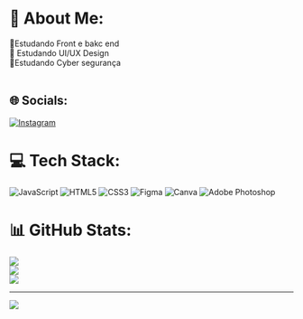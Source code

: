 # 💫 About Me:
🔭Estudando Front e bakc end<br>👯 Estudando UI/UX Design<br>🤝Estudando Cyber segurança<br><br>


## 🌐 Socials:
[![Instagram](https://img.shields.io/badge/Instagram-%23E4405F.svg?logo=Instagram&logoColor=white)](https://instagram.com/https://www.instagram.com/kinareoficial/) 

# 💻 Tech Stack:
![JavaScript](https://img.shields.io/badge/javascript-%23323330.svg?style=for-the-badge&logo=javascript&logoColor=%23F7DF1E) ![HTML5](https://img.shields.io/badge/html5-%23E34F26.svg?style=for-the-badge&logo=html5&logoColor=white) ![CSS3](https://img.shields.io/badge/css3-%231572B6.svg?style=for-the-badge&logo=css3&logoColor=white) 	![Figma](https://img.shields.io/badge/figma-%23F24E1E.svg?style=for-the-badge&logo=figma&logoColor=white) ![Canva](https://img.shields.io/badge/Canva-%2300C4CC.svg?style=for-the-badge&logo=Canva&logoColor=white) ![Adobe Photoshop](https://img.shields.io/badge/adobephotoshop-%2331A8FF.svg?style=for-the-badge&logo=adobephotoshop&logoColor=white)
# 📊 GitHub Stats:
![](https://github-readme-stats.vercel.app/api?username=miguelkinare&theme=radical&hide_border=false&include_all_commits=false&count_private=false)<br/>
![](https://github-readme-streak-stats.herokuapp.com/?user=miguelkinare&theme=radical&hide_border=false)<br/>
![](https://github-readme-stats.vercel.app/api/top-langs/?username=miguelkinare&theme=radical&hide_border=false&include_all_commits=false&count_private=false&layout=compact)

---
[![](https://visitcount.itsvg.in/api?id=miguelkinare&icon=0&color=0)](https://visitcount.itsvg.in)

<!-- Proudly created with GPRM ( https://gprm.itsvg.in ) -->
